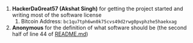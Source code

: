 1. **HackerDaGreat57 (Akshat Singh)** for getting the project started and writing most of the software license
    1. Bitcoin Address: `bc1qu7tph6wn0k75cvs49d2rwg0pvphzhe5haekxag`
2. **Anonymous** for the definition of what software should be (the second half of line 44 of [README.md](./README.md))
